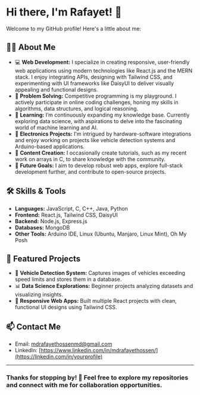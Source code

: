 # Hi there, I'm Rafayet! 👋

Welcome to my GitHub profile! Here's a little about me:

## 👨‍💻 About Me

- 💻 **Web Development:** I specialize in creating responsive, user-friendly web applications using modern technologies like React.js and the MERN stack. I enjoy integrating APIs, designing with Tailwind CSS, and experimenting with UI frameworks like DaisyUI to deliver visually appealing and functional designs.  
- 🧩 **Problem Solving:** Competitive programming is my playground. I actively participate in online coding challenges, honing my skills in algorithms, data structures, and logical reasoning.  
- 🌱 **Learning:** I’m continuously expanding my knowledge base. Currently exploring data science, with aspirations to delve into the fascinating world of machine learning and AI.  
- 🔋 **Electronics Projects:** I'm intrigued by hardware-software integrations and enjoy working on projects like vehicle detection systems and Arduino-based applications.  
- 🎥 **Content Creation:** I occasionally create tutorials, such as my recent work on arrays in C, to share knowledge with the community.  
- 🎯 **Future Goals:** I aim to develop robust web apps, explore full-stack development further, and contribute to open-source projects.

## 🛠️ Skills & Tools

- **Languages:** JavaScript, C, C++, Java, Python
- **Frontend:** React.js, Tailwind CSS, DaisyUI
- **Backend:** Node.js, Express.js
- **Databases:** MongoDB
- **Other Tools:** Arduino IDE, Linux (Ubuntu, Manjaro, Linux Mint), Oh My Posh

## 🌟 Featured Projects

- 🚗 **Vehicle Detection System:** Captures images of vehicles exceeding speed limits and stores them in a database.
- 📊 **Data Science Explorations:** Beginner projects analyzing datasets and visualizing insights.
- 🎨 **Responsive Web Apps:** Built multiple React projects with clean, functional UI designs using Tailwind CSS.

## 📫 Contact Me

- Email: [mdrafayethossenmd@gmail.com](mailto:your.email@example.com)
- LinkedIn: [https://www.linkedin.com/in/mdrafayethossen/](https://linkedin.com/in/yourprofile)

---

### Thanks for stopping by! 🚀 Feel free to explore my repositories and connect with me for collaboration opportunities.

